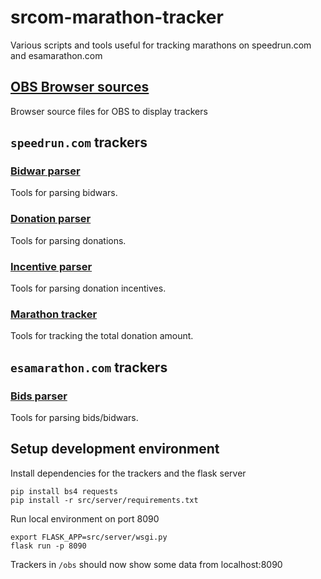 # srcom-marathon-tracker

Various scripts and tools useful for tracking marathons on speedrun.com and esamarathon.com


## [OBS Browser sources](src/obs/)

Browser source files for OBS to display trackers

## `speedrun.com` trackers

### [Bidwar parser](src/bidwar_parser/)

Tools for parsing bidwars.

### [Donation parser](src/donation_parser/)

Tools for parsing donations.

### [Incentive parser](src/incentive_parser/)

Tools for parsing donation incentives.

### [Marathon tracker](src/marathon_tracker/)

Tools for tracking the total donation amount.

## `esamarathon.com` trackers

### [Bids parser](src/bids_parser/)

Tools for parsing bids/bidwars.


## Setup development environment
Install dependencies for the trackers and the flask server

```
pip install bs4 requests
pip install -r src/server/requirements.txt
```

Run local environment on port 8090
```
export FLASK_APP=src/server/wsgi.py
flask run -p 8090
```

Trackers in `/obs` should now show some data from localhost:8090
